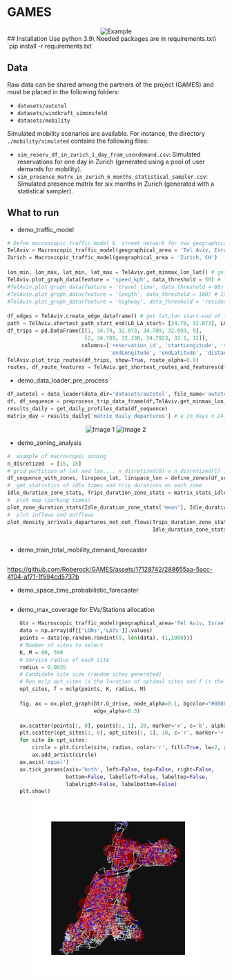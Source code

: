                                               
#                                 GAMES 
 <div style="text-align:center;">
  <img src="figs_repo/Title_GAMES_project.png" alt="Example" width="600" />
</div>
## Installation 
Use python 3.9\
Needed packages are in requirements.txt\
`pip install -r requirements.txt`
 
## Data  
Raw data can be shared among the partners of the project (GAMES) and must be placed in the following folders:  
- `datasets/autotel`
- `datasets/windkraft_simonsfeld`
- `datasets/mobility`
 
Simulated mobility scenarios are available. For instance, the directory `./mobility/simulated` contains the following files:
- `sim_reserv_df_in_zurich_1_day_from_userdemand.csv`: Simulated reservations for one day in Zurich (generated using a pool of user demands for mobility).
- `sim_presence_matrx_in_zurich_6_months_statistical_sampler.csv`: Simulated presence matrix for six months in Zurich (generated with a statistical sampler).

## What to run
  
* demo_traffic_model
```python
# Defne macroscopic traffic model &  street network for two geographical regions 
TelAviv = Macroscopic_traffic_model(geographical_area = 'Tel Aviv, Israel')
Zurich = Macroscopic_traffic_model(geographical_area = 'Zurich, CH')

lon_min, lon_max, lat_min, lat_max = TelAviv.get_minmax_lon_lat() # get minimum and maximum latitudes, longitudes from the street graph
TelAviv.plot_graph_data(feature = 'speed_kph', data_threshold = 50) # in red are streets with speed >= 50 kph
#TelAviv.plot_graph_data(feature = 'travel_time', data_threshold = 60) # in red are streets with travel_time >= 60 seconds
#TelAviv.plot_graph_data(feature = 'length', data_threshold = 100) # in red are streets with length >= 20 meters
#TelAviv.plot_graph_data(feature = 'highway', data_threshold = 'residential') # in red are branches labelled as residential streets

df_edges = TelAviv.create_edge_dataframe() # get lat,lon start-end of the edges/streets
path = TelAviv.shortest_path_start_end(LO_LA_start= [34.79, 32.073], LO_LA_end = [34.791, 32.09] ) # get (if exist) the shortest path/route from start to end (latitude,longitude)
df_trips = pd.DataFrame([[1, 34.79, 32.073, 34.789, 32.093, 9],
                         [2, 34.789, 32.138, 34.7923, 32.1, 12]],
                        columns=['reservation_id', 'startLongitude', 'startLatitude',
                                 'endLongitude', 'endLatitude', 'distance']) # example data set with two trips with only (ID,lat,lon,dis)
TelAviv.plot_trip_routes(df_trips, show=True, route_alpha=0.9)
routes, df_route_features = TelAviv.get_shortest_routes_and_features(df_trips) # routes= list of routes, df_route_features= data frame with features of the trip and shortest routes

```
* demo_data_loader_pre_process 
```python
df_autotel = data_loader(data_dir='datasets/autotel', file_name='autotel_2021_2022.pkl') 
df, df_sequence = preprocess_trip_data_frame(df,TelAviv.get_minmax_lon_lat())
results_daily = get_daily_profiles_data(df_sequence)
matrix_day = results_daily['matrix_daily_departures'] # a [n_days x 24] array contining the total number of departures for each day and hour in the data set 
```
<div style="text-align:center;">
  <img src="figs_repo/Zurich_streetmap.png" alt="Image 1" width="400" />
  <img src="figs_repo/TelAviv_map_shortest_trip_path_examples.png" alt="Image 2" width="400" />
</div> 

* demo_zoning_analysis
```python
#  example of macroscopic zoning  
n_disretized  = [15, 15]
# grid partition of lat and lon.... n_disretized[0] x n_disretized[1] ....append zone lat,lon and indices to the dataframe
df_sequence_with_zones, linspace_lat, linspace_lon = define_zones(df_sequence, n_disretized_lat_lon=n_disretized) 
#  get statistics of idle times and trip durations on each zone
Idle_duration_zone_stats, Trips_duration_zone_stats = matrix_stats_idle_duration(df_sequence_with_zones)
#  plot map (parking times)
plot_zone_duration_stats(Idle_duration_zone_stats['mean'], Idle_duration_zone_stats['std'], TelAviv,  label1='Mean idle time', label2='STD idle time')
#  plot inflows and outflows 
plot_density_arrivals_departures_net_out_flows(Trips_duration_zone_stats['n_samples'],
                                               Idle_duration_zone_stats['n_samples'], TelAviv)
                                               
```
  
* demo_train_total_mobility_demand_forecaster
```python
```
 
https://github.com/Roberock/GAMES/assets/17128742/288655aa-5acc-4f04-af71-1f594cd5737b
 
* demo_space_time_probabilistic_forecaster

```python

```



* demo_max_coverage for EVs/Stations allocation

```python
    Gtr = Macroscopic_traffic_model(geographical_area='Tel Aviv, Israel')
    data = np.array(df[['LONs','LATs']].values)
    points = data[np.random.randint(0, len(data), (1,1000))]
    # Number of sites to select
    K, M = 80, 500
    # Service radius of each site
    radius = 0.0035
    # Candidate site size (random sites generated) 
    # Run mclp opt_sites is the location of optimal sites and f is the points covered
    opt_sites, f = mclp(points, K, radius, M)

    fig, ax = ox.plot_graph(Gtr.G_drive, node_alpha=0.1, bgcolor="#808080", node_color='k', edge_color='k', show=False,
                            edge_alpha=0.3)

    ax.scatter(points[:, 0], points[:, 1], 20, marker='x', c='b', alpha=0.9)
    plt.scatter(opt_sites[:, 0], opt_sites[:, 1], 10, c='r', marker='+')
    for site in opt_sites:
        circle = plt.Circle(site, radius, color='r', fill=True, lw=2, alpha=0.3)
        ax.add_artist(circle)
    ax.axis('equal')
    ax.tick_params(axis='both', left=False, top=False, right=False,
                   bottom=False, labelleft=False, labeltop=False,
                   labelright=False, labelbottom=False)
    plt.show() 
```
<div style="text-align:center;"> 
  <img src="figs_repo/max_coverage_problem.png" alt="Image 2" width="400" />
</div> 
